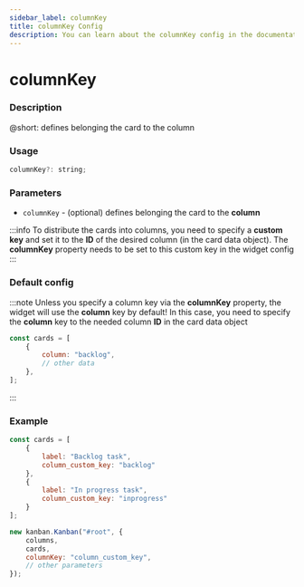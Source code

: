 ```yaml
---
sidebar_label: columnKey
title: columnKey Config
description: You can learn about the columnKey config in the documentation of the DHTMLX JavaScript Kanban library. Browse developer guides and API reference, try out code examples and live demos, and download a free 30-day evaluation version of DHTMLX Kanban.
---
```


# columnKey

### Description

@short: defines belonging the card to the column

### Usage

~~~jsx {}
columnKey?: string;
~~~

### Parameters

- `columnKey` - (optional) defines belonging the card to the **column**

:::info
To distribute the cards into columns, you need to specify a **custom key** and set it to the **ID** of the desired column (in the card data object). The **columnKey** property needs to be set to this custom key in the widget config
:::

### Default config

:::note
Unless you specify a column key via the **columnKey** property, the widget will use the **column** key by default! In this case, you need to specify the **column** key to the needed column **ID** in the card data object

~~~jsx {3}
const cards = [
	{
		column: "backlog",
		// other data
	},
];
~~~
:::

### Example

~~~jsx {4,8,15}
const cards = [
	{
		label: "Backlog task",
		column_custom_key: "backlog"
	},
	{
		label: "In progress task",
		column_custom_key: "inprogress"
	}
];

new kanban.Kanban("#root", {
	columns,
	cards,
	columnKey: "column_custom_key",
	// other parameters
});
~~~
